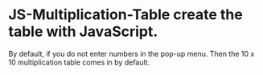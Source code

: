 # JS-Multiplication-Table create the table with JavaScript. 
By default, if you do not enter numbers in the pop-up menu. 
Then the 10 x 10 multiplication table comes in by default.
